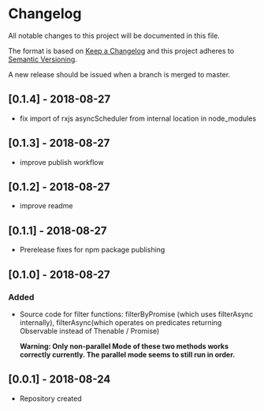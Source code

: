 # Changelog
All notable changes to this project will be documented in this file.

The format is based on [Keep a Changelog](http://keepachangelog.com/en/1.0.0/)
and this project adheres to [Semantic Versioning](http://semver.org/spec/v2.0.0.html).

A new release should be issued when a branch is merged to master. 

## [0.1.4] - 2018-08-27

* fix import of rxjs asyncScheduler from internal location in node_modules

## [0.1.3] - 2018-08-27

* improve publish workflow

## [0.1.2] - 2018-08-27

* improve readme

## [0.1.1] - 2018-08-27

* Prerelease fixes for npm package publishing

## [0.1.0] - 2018-08-27

### Added
* Source code for filter functions: filterByPromise (which uses filterAsync internally), 
  filterAsync(which operates on predicates returning Observable instead of Thenable / Promise)
  
  **Warning: Only non-parallel Mode of these two methods works correctly currently. 
  The parallel mode seems to still run in order.**

## [0.0.1] - 2018-08-24

* Repository created
